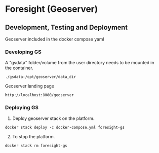# Foresight (Geoserver)

## Development, Testing and Deployment

Geoserver included in the docker compose yaml


### Developing GS

A "gsdata" folder/volume from the user directory needs to be mounted in the container.

`./gsdata:/opt/geoserver/data_dir`

Geoserver landing page

`http://localhost:8080/geoserver`


### Deploying GS


1. Deploy geoserver stack on the platform.

`docker stack deploy -c docker-compose.yml foresight-gs`

2. To stop the platform.

`docker stack rm foresight-gs`

